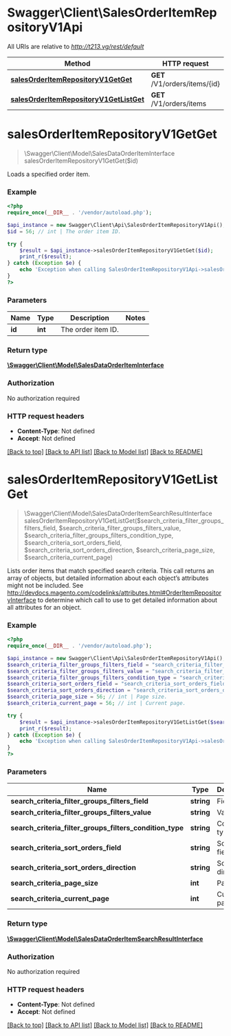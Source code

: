 # Swagger\Client\SalesOrderItemRepositoryV1Api

All URIs are relative to *http://t213.vg/rest/default*

Method | HTTP request | Description
------------- | ------------- | -------------
[**salesOrderItemRepositoryV1GetGet**](SalesOrderItemRepositoryV1Api.md#salesOrderItemRepositoryV1GetGet) | **GET** /V1/orders/items/{id} | 
[**salesOrderItemRepositoryV1GetListGet**](SalesOrderItemRepositoryV1Api.md#salesOrderItemRepositoryV1GetListGet) | **GET** /V1/orders/items | 


# **salesOrderItemRepositoryV1GetGet**
> \Swagger\Client\Model\SalesDataOrderItemInterface salesOrderItemRepositoryV1GetGet($id)



Loads a specified order item.

### Example
```php
<?php
require_once(__DIR__ . '/vendor/autoload.php');

$api_instance = new Swagger\Client\Api\SalesOrderItemRepositoryV1Api();
$id = 56; // int | The order item ID.

try {
    $result = $api_instance->salesOrderItemRepositoryV1GetGet($id);
    print_r($result);
} catch (Exception $e) {
    echo 'Exception when calling SalesOrderItemRepositoryV1Api->salesOrderItemRepositoryV1GetGet: ', $e->getMessage(), PHP_EOL;
}
?>
```

### Parameters

Name | Type | Description  | Notes
------------- | ------------- | ------------- | -------------
 **id** | **int**| The order item ID. |

### Return type

[**\Swagger\Client\Model\SalesDataOrderItemInterface**](../Model/SalesDataOrderItemInterface.md)

### Authorization

No authorization required

### HTTP request headers

 - **Content-Type**: Not defined
 - **Accept**: Not defined

[[Back to top]](#) [[Back to API list]](../../README.md#documentation-for-api-endpoints) [[Back to Model list]](../../README.md#documentation-for-models) [[Back to README]](../../README.md)

# **salesOrderItemRepositoryV1GetListGet**
> \Swagger\Client\Model\SalesDataOrderItemSearchResultInterface salesOrderItemRepositoryV1GetListGet($search_criteria_filter_groups_filters_field, $search_criteria_filter_groups_filters_value, $search_criteria_filter_groups_filters_condition_type, $search_criteria_sort_orders_field, $search_criteria_sort_orders_direction, $search_criteria_page_size, $search_criteria_current_page)



Lists order items that match specified search criteria. This call returns an array of objects, but detailed information about each object’s attributes might not be included. See http://devdocs.magento.com/codelinks/attributes.html#OrderItemRepositoryInterface to determine which call to use to get detailed information about all attributes for an object.

### Example
```php
<?php
require_once(__DIR__ . '/vendor/autoload.php');

$api_instance = new Swagger\Client\Api\SalesOrderItemRepositoryV1Api();
$search_criteria_filter_groups_filters_field = "search_criteria_filter_groups_filters_field_example"; // string | Field
$search_criteria_filter_groups_filters_value = "search_criteria_filter_groups_filters_value_example"; // string | Value
$search_criteria_filter_groups_filters_condition_type = "search_criteria_filter_groups_filters_condition_type_example"; // string | Condition type
$search_criteria_sort_orders_field = "search_criteria_sort_orders_field_example"; // string | Sorting field.
$search_criteria_sort_orders_direction = "search_criteria_sort_orders_direction_example"; // string | Sorting direction.
$search_criteria_page_size = 56; // int | Page size.
$search_criteria_current_page = 56; // int | Current page.

try {
    $result = $api_instance->salesOrderItemRepositoryV1GetListGet($search_criteria_filter_groups_filters_field, $search_criteria_filter_groups_filters_value, $search_criteria_filter_groups_filters_condition_type, $search_criteria_sort_orders_field, $search_criteria_sort_orders_direction, $search_criteria_page_size, $search_criteria_current_page);
    print_r($result);
} catch (Exception $e) {
    echo 'Exception when calling SalesOrderItemRepositoryV1Api->salesOrderItemRepositoryV1GetListGet: ', $e->getMessage(), PHP_EOL;
}
?>
```

### Parameters

Name | Type | Description  | Notes
------------- | ------------- | ------------- | -------------
 **search_criteria_filter_groups_filters_field** | **string**| Field | [optional]
 **search_criteria_filter_groups_filters_value** | **string**| Value | [optional]
 **search_criteria_filter_groups_filters_condition_type** | **string**| Condition type | [optional]
 **search_criteria_sort_orders_field** | **string**| Sorting field. | [optional]
 **search_criteria_sort_orders_direction** | **string**| Sorting direction. | [optional]
 **search_criteria_page_size** | **int**| Page size. | [optional]
 **search_criteria_current_page** | **int**| Current page. | [optional]

### Return type

[**\Swagger\Client\Model\SalesDataOrderItemSearchResultInterface**](../Model/SalesDataOrderItemSearchResultInterface.md)

### Authorization

No authorization required

### HTTP request headers

 - **Content-Type**: Not defined
 - **Accept**: Not defined

[[Back to top]](#) [[Back to API list]](../../README.md#documentation-for-api-endpoints) [[Back to Model list]](../../README.md#documentation-for-models) [[Back to README]](../../README.md)

